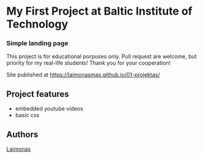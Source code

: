 # My First Project at Baltic Institute of Technology
### Simple landing page

This project is for educational porpuses only. Pull request are welcome, but priority for my real-life students! Thank you for your cooperation!

Site published at https://laimonasmas.github.io/01-projektas/

## Project features
- embedded youtube videos
- basic css

## Authors
[Laimonas](https://github.com/LaimonasMas/)